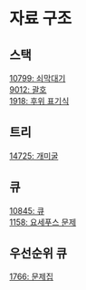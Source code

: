 # 자료 구조

## 스택

[10799: 쇠막대기](https://www.acmicpc.net/problem/10799)<br>
[9012: 괄호](https://www.acmicpc.net/problem/9012)<br>
[1918: 후위 표기식](https://www.acmicpc.net/problem/1918)<br>

## 트리

[14725: 개미굴](https://www.acmicpc.net/problem/14725)<br>

## 큐

[10845: 큐](https://www.acmicpc.net/problem/10845)<br>
[1158: 요세푸스 문제](https://www.acmicpc.net/problem/1158)<br>

## 우선순위 큐

[1766: 문제집](https://www.acmicpc.net/problem/1766)<br>
